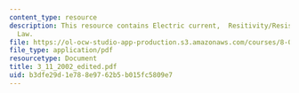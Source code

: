 ```yaml
---
content_type: resource
description: This resource contains Electric current,  Resitivity/Resistance and Ohm?s
  Law.
file: https://ol-ocw-studio-app-production.s3.amazonaws.com/courses/8-02x-physics-ii-electricity-magnetism-with-an-experimental-focus-spring-2005/b3dfe29d1e788e9762b5b015fc5809e7_3_11_2002_edited.pdf
file_type: application/pdf
resourcetype: Document
title: 3_11_2002_edited.pdf
uid: b3dfe29d-1e78-8e97-62b5-b015fc5809e7
---
```

